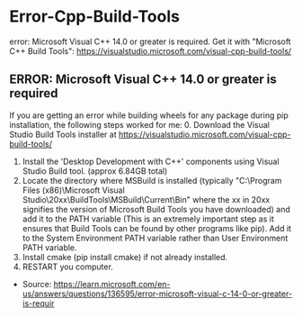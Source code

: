 # Error-Cpp-Build-Tools
error: Microsoft Visual C++ 14.0 or greater is required. Get it with "Microsoft C++ Build Tools": https://visualstudio.microsoft.com/visual-cpp-build-tools/
## ERROR: Microsoft Visual C++ 14.0 or greater is required
If you are getting an error while building wheels for any package during pip installation, the following steps worked for me:
0. Download the Visual Studio Build Tools installer at https://visualstudio.microsoft.com/visual-cpp-build-tools/ 
1. Install the 'Desktop Development with C++' components using Visual Studio Build tool. (approx 6.84GB total)
2. Locate the directory where MSBuild is installed (typically "C:\Program Files (x86)\Microsoft Visual Studio\20xx\BuildTools\MSBuild\Current\Bin" where the xx in 20xx signifies the version of Microsoft Build Tools you have downloaded) and add it to the PATH variable (This is an extremely important step as it ensures that Build Tools can be found by other programs like pip). Add it to the System Environment PATH variable rather than User Environment PATH variable.
3. Install cmake (pip install cmake) if not already installed.
4. RESTART you computer.
* Source: https://learn.microsoft.com/en-us/answers/questions/136595/error-microsoft-visual-c-14-0-or-greater-is-requir 
